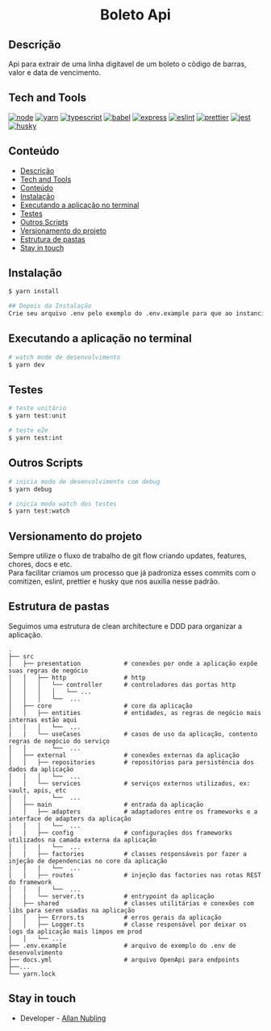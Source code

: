 <p>
  <h1 align="center">Boleto Api</h1>
</p>

## Descrição

Api para extrair de uma linha digitavel de um boleto o cõdigo de barras, valor e data de vencimento.

## Tech and Tools
[![node](https://img.shields.io/badge/node-14.x-84ba64)](https://nodejs.org/docs/latest-v16.x/api/)
[![yarn](https://img.shields.io/badge/yarn-1476a2)](https://classic.yarnpkg.com/en/docs)
[![typescript](https://img.shields.io/badge/typescript-3178c6)]()
[![babel](https://img.shields.io/badge/babel-f9dc3e)](https://babeljs.io/)
[![express](https://img.shields.io/badge/express-yellow)](https://expressjs.com/pt-br/4x/api.html)
[![eslint](https://img.shields.io/badge/eslint-4b32c3)](https://eslint.org/)
[![prettier](https://img.shields.io/badge/prettier-c596c7)](https://prettier.io/)
[![jest](https://img.shields.io/badge/jest-c21325)](https://jestjs.io/)
[![husky](https://img.shields.io/badge/husky-blue)](https://typicode.github.io/husky/#/)

## Conteúdo

- [Descrição](#descrição)
- [Tech and Tools](#tech-and-tools)
- [Conteúdo](#conteúdo)
- [Instalação](#instalação)
- [Executando a aplicação no terminal](#executando-a-aplicação-no-terminal)
- [Testes](#testes)
- [Outros Scripts](#outros-scripts)
- [Versionamento do projeto](#versionamento-do-projeto)
- [Estrutura de pastas](#estrutura-de-pastas)
- [Stay in touch](#stay-in-touch)

## Instalação

```bash
$ yarn install
```
```bash
## Depois da Instalação
Crie seu arquivo .env pelo exemplo do .env.example para que ao instanciar o Docker ele possa ler as credenciais do banco de teste.
```
## Executando a aplicação no terminal

```bash
# watch mode de desenvolvimento
$ yarn dev
```

## Testes

```bash
# teste unitário
$ yarn test:unit

# teste e2e
$ yarn test:int
```

## Outros Scripts

```bash
# inicia modo de desenvolvimento com debug
$ yarn debug
```

```bash
# inicia modo watch dos testes
$ yarn test:watch
```

## Versionamento do projeto
Sempre utilize o fluxo de trabalho de git flow criando updates, features, chores, docs e etc.<br />
Para facilitar criamos um processo que já padroniza esses commits com o comitizen, eslint, prettier e husky que nos auxilia nesse padrão.

## Estrutura de pastas
Seguimos uma estrutura de clean architecture e DDD para organizar a aplicação.

    .
    ├── src
    │   ├── presentation            # conexões por onde a aplicação expõe suas regras de negócio
    │   │   ├── http                # http
    │   │   │   └── controller      # controladores das portas http
    │   │   │   │   └── ...
    │   │   │   └──  ...
    │   ├── core                    # core da aplicação 
    │   │   ├── entities            # entidades, as regras de negócio mais internas estão aqui
    │   │   │   └──  ...
    |   |   └── useCases            # casos de uso da aplicação, contento regras de negócio do serviço
    │   │       └──  ...
    │   ├── external                # conexões externas da aplicação
    │   │   ├── repositories        # repositórios para persistência dos dados da aplicação
    │   │   │   └──  ...
    |   |   └── services            # serviços externos utilizados, ex: vault, apis, etc
    │   │       └──  ...
    │   ├── main                    # entrada da aplicação
    │   │   ├── adapters            # adaptadores entre os frameworks e a interface de adapters da aplicação
    │   │   │   └──  ...
    |   |   ├── config              # configurações dos frameworks utilizados na camada externa da aplicação
    │   │   |   └──  ...
    |   |   ├── factories           # classes responsáveis por fazer a injeção de dependencias no core da aplicação
    │   │   |   └──  ...
    |   |   ├── routes              # injeção das factories nas rotas REST do framework
    │   │   |   └──  ...
    |   |   └── server.ts           # entrypoint da aplicação
    │   ├── shared                  # classes utilitárias e conexões com libs para serem usadas na aplicação
    │   │   ├── Errors.ts           # erros gerais da aplicação
    │   │   ├── Logger.ts           # classe responsável por deixar os logs da aplicação mais limpos em prod
    │   │   └── ...
    ├── .env.example                # arquivo de exemplo do .env de desenvolvimento
    ├── docs.yml                    # arquivo OpenApi para endpoints
    ├──...
    └── yarn.lock

## Stay in touch

- Developer - [Allan Nubling](mailto:nubling@gmail.com.br)
  
